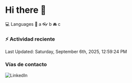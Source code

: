 # Hi there 👋

:computer: Languages
:pencil: a
:eyeglasses: b
:oncoming_automobile: c

### :zap: Actividad reciente
<!--RECENT_ACTIVITY:start-->
<!--RECENT_ACTIVITY:end-->
<!--RECENT_ACTIVITY:last_update-->
Last Updated: Saturday, September 6th, 2025, 12:59:24 PM
<!--RECENT_ACTIVITY:last_update_end-->

### Vías de contacto

![LinkedIn](https://www.linkedin.com/in/irving-hernández-226846205/)
